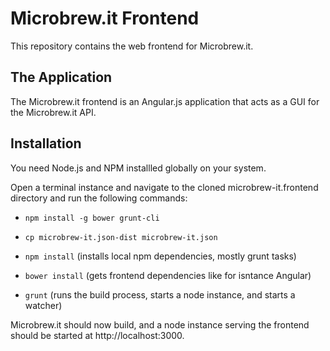 Microbrew.it Frontend
====================

This repository contains the web frontend for Microbrew.it.

## The Application
The Microbrew.it frontend is an Angular.js application that acts as a GUI for the Microbrew.it API.

## Installation
You need Node.js and NPM installled globally on your system.

Open a terminal instance and navigate to the cloned microbrew-it.frontend directory and run the following commands:

- ```npm install -g bower grunt-cli```

- ```cp microbrew-it.json-dist microbrew-it.json```

- ```npm install``` (installs local npm dependencies, mostly grunt tasks)

- ```bower install``` (gets frontend dependencies like for isntance Angular)

- ```grunt``` (runs the build process, starts a node instance, and starts a watcher)

Microbrew.it should now build, and a node instance serving the frontend should be started at http://localhost:3000.
